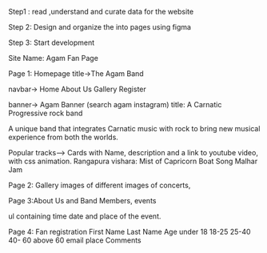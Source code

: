 Step1 : read ,understand and curate data for the website

Step 2: Design and organize the into pages using figma

Step 3: Start development

Site Name:
Agam Fan Page

Page 1: Homepage
title->The Agam Band

navbar-> Home About Us Gallery Register

banner-> Agam Banner (search agam instagram) title: A Carnatic Progressive rock band

A unique band that integrates Carnatic music with rock to bring new musical experience from both the worlds.

Popular tracks--> Cards with Name, description and a link to youtube video, with css animation.
Rangapura vishara:
Mist of Capricorn
Boat Song
Malhar Jam

Page 2: Gallery
images of different images of concerts,

Page 3:About Us and Band Members, events

ul containing time date and place of the event.

Page 4:
Fan registration
First Name
Last Name
Age under 18 18-25 25-40 40- 60 above 60
email
place
Comments

